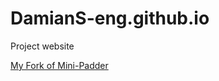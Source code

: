# DamianS-eng.github.io
Project website

[My Fork of Mini-Padder](https://damians-eng.github.io/mini-padder)
